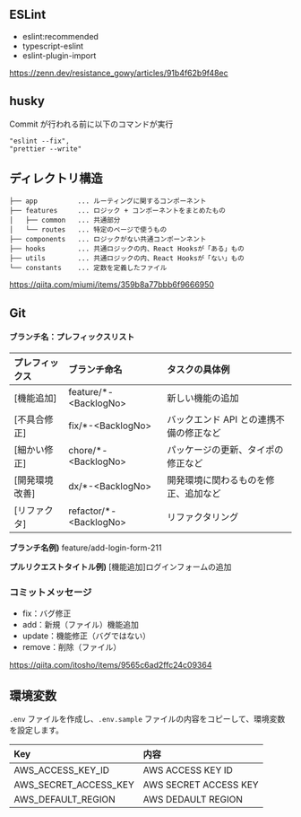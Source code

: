 ## ESLint
- eslint:recommended
- typescript-eslint
- eslint-plugin-import

https://zenn.dev/resistance_gowy/articles/91b4f62b9f48ec

## husky

Commit が行われる前に以下のコマンドが実行

```
"eslint --fix",
"prettier --write"
```

## ディレクトリ構造
```
├── app          ... ルーティングに関するコンポーネント
├── features     ... ロジック + コンポーネントをまとめたもの
│   ├── common   ... 共通部分
│   └── routes   ... 特定のページで使うもの
├── components   ... ロジックがない共通コンポーンネント
├── hooks        ... 共通ロジックの内、React Hooksが「ある」もの
├── utils        ... 共通ロジックの内、React Hooksが「ない」もの
└── constants    ... 定数を定義したファイル
```
https://qiita.com/miumi/items/359b8a77bbb6f9666950

## Git

#### ブランチ名：プレフィックスリスト

| プレフィックス | ブランチ命名            | タスクの具体例                          |
| :------------- | :---------------------- | :-------------------------------------- |
| [機能追加]     | feature/\*-\<BacklogNo\>  | 新しい機能の追加                        |
| [不具合修正]   | fix/\*-\<BacklogNo\>      | バックエンド API との連携不備の修正など |
| [細かい修正]   | chore/\*-\<BacklogNo\>    | パッケージの更新、タイポの修正など      |
| [開発環境改善] | dx/\*-\<BacklogNo\>       | 開発環境に関わるものを修正、追加など    |
| [リファクタ]   | refactor/\*-\<BacklogNo\> | リファクタリング                        |

**ブランチ名例)**
feature/add-login-form-211

**プルリクエストタイトル例)**
[機能追加]ログインフォームの追加

### コミットメッセージ

- fix：バグ修正
- add：新規（ファイル）機能追加
- update：機能修正（バグではない）
- remove：削除（ファイル）

https://qiita.com/itosho/items/9565c6ad2ffc24c09364

## 環境変数

`.env` ファイルを作成し、`.env.sample` ファイルの内容をコピーして、環境変数を設定します。

| Key | 内容   |
| :------------- | :---------------------- |
| AWS_ACCESS_KEY_ID | AWS ACCESS KEY ID     |
| AWS_SECRET_ACCESS_KEY | AWS SECRET ACCESS KEY |
| AWS_DEFAULT_REGION | AWS DEDAULT REGION |